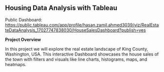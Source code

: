 ## Housing Data Analysis with Tableau

Public Dashboard: https://public.tableau.com/app/profile/hasan.zamil.ahmed3039/viz/RealEstateDataAnalysis_17027747838030/HouseSalesDashboard?publish=yes


**Project Overview**

In this project we will explore the real estate landscape of King County, Washington, USA. This interactive Dashboard showcases the house sales of the town with filters and visuals like line charts, histograms, maps, and heatmaps.



